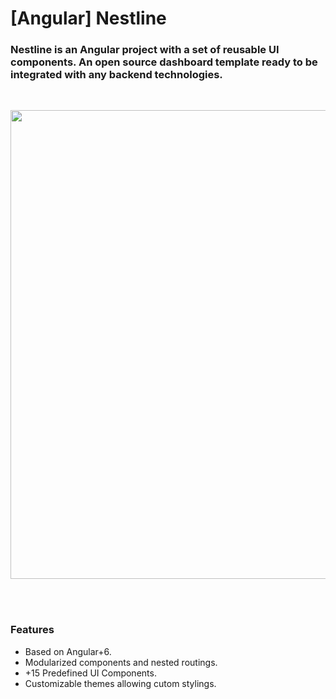 
# [Angular] Nestline

### Nestline is an Angular project with a set of reusable UI components. An open source dashboard template ready to be integrated with any backend technologies.

&nbsp;&nbsp;&nbsp;&nbsp;

<img src="http://treeindev.net/img/assets/github-md/nestline-presentation-1.jpg" width="750">
&nbsp;&nbsp;&nbsp;&nbsp;

&nbsp;&nbsp;&nbsp;&nbsp;
### Features

- Based on Angular+6.
- Modularized components and nested routings.
- +15 Predefined UI Components.
- Customizable themes allowing cutom stylings. 